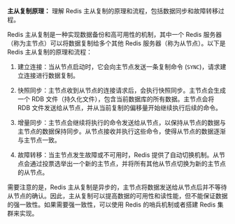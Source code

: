 **主从复制原理：** 理解 Redis 主从复制的原理和流程，包括数据同步和故障转移过程。

Redis 主从复制是一种实现数据备份和高可用性的机制，其中一个 Redis 服务器（称为主节点）可以将数据复制给多个其他 Redis 服务器（称为从节点）。以下是 Redis 主从复制的原理和流程：

1. 建立连接：当从节点启动时，它会向主节点发送一条复制命令 (`SYNC`)，请求建立连接进行数据复制。

2. 快照同步：主节点收到从节点的连接请求后，会执行快照同步。主节点会生成一个 RDB 文件（持久化文件），包含当前数据库的所有数据。主节点会将 RDB 文件发送给从节点，并从当前复制的偏移量开始继续执行后续的命令。

3. 增量同步：主节点会继续将执行的命令发送给从节点，以保持从节点的数据与主节点的数据保持同步。从节点接收并执行这些命令，使得从节点的数据逐渐与主节点一致。

4. 故障转移：当主节点发生故障或不可用时，Redis 提供了自动切换机制。从节点会通过投票选举出一个新的主节点，并将所有其他从节点切换为新的主节点的从节点。

需要注意的是，Redis 主从复制是异步的，主节点将数据发送给从节点后并不等待从节点的确认。因此，主从复制可以提高数据的可用性和读性能，但不能保证数据的强一致性。如果需要强一致性，可以使用 Redis 的哨兵机制或者搭建 Redis 集群来实现。